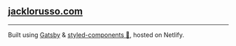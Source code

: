 ## [jacklorusso.com](https://jacklorusso.com)
---

Built using [Gatsby](https://github.com/gatsbyjs/gatsby) & [styled-components 💅](https://github.com/styled-components/styled-components), hosted on Netlify.
